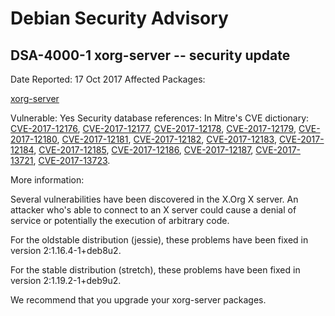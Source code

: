 
Debian Security Advisory
========================


DSA-4000-1 xorg-server -- security update
-----------------------------------------



Date Reported:
17 Oct 2017
Affected Packages:

[xorg-server](https://packages.debian.org/src:xorg-server)

Vulnerable:
Yes
Security database references:
In Mitre's CVE dictionary: [CVE-2017-12176](https://security-tracker.debian.org/tracker/CVE-2017-12176), [CVE-2017-12177](https://security-tracker.debian.org/tracker/CVE-2017-12177), [CVE-2017-12178](https://security-tracker.debian.org/tracker/CVE-2017-12178), [CVE-2017-12179](https://security-tracker.debian.org/tracker/CVE-2017-12179), [CVE-2017-12180](https://security-tracker.debian.org/tracker/CVE-2017-12180), [CVE-2017-12181](https://security-tracker.debian.org/tracker/CVE-2017-12181), [CVE-2017-12182](https://security-tracker.debian.org/tracker/CVE-2017-12182), [CVE-2017-12183](https://security-tracker.debian.org/tracker/CVE-2017-12183), [CVE-2017-12184](https://security-tracker.debian.org/tracker/CVE-2017-12184), [CVE-2017-12185](https://security-tracker.debian.org/tracker/CVE-2017-12185), [CVE-2017-12186](https://security-tracker.debian.org/tracker/CVE-2017-12186), [CVE-2017-12187](https://security-tracker.debian.org/tracker/CVE-2017-12187), [CVE-2017-13721](https://security-tracker.debian.org/tracker/CVE-2017-13721), [CVE-2017-13723](https://security-tracker.debian.org/tracker/CVE-2017-13723).  

More information:

Several vulnerabilities have been discovered in the X.Org X server. An
attacker who's able to connect to an X server could cause a denial of
service or potentially the execution of arbitrary code.


For the oldstable distribution (jessie), these problems have been fixed
in version 2:1.16.4-1+deb8u2.


For the stable distribution (stretch), these problems have been fixed in
version 2:1.19.2-1+deb9u2.


We recommend that you upgrade your xorg-server packages.





